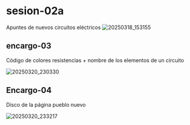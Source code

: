 # sesion-02a

Apuntes de nuevos circuitos eléctricos
![20250318_153155](https://github.com/user-attachments/assets/fb7db682-5df3-4332-a177-ffa8544adb4d)

## encargo-03

Código de colores resistencias + nombre de los elementos de un circuito

![20250320_230330](https://github.com/user-attachments/assets/3f4e12e5-277e-41ca-b536-9e100c3a89c2)

## Encargo-04

Disco de la página pueblo nuevo

![20250320_233217](https://github.com/user-attachments/assets/9afe21e9-fdf1-448b-919f-df3d3ba5053a)
